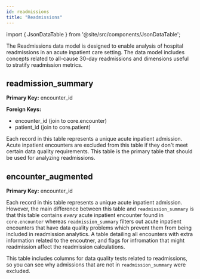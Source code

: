 ```yaml
---
id: readmissions
title: "Readmissions"
---
```


import { JsonDataTable } from '@site/src/components/JsonDataTable';

The Readmissions data model is designed to enable analysis of hospital readmissions in an acute inpatient care setting.  The data model includes concepts related to all-cause 30-day readmissions and dimensions useful to stratify readmission metrics.

## readmission_summary

**Primary Key:** encounter_id

**Foreign Keys:**
- encounter_id (join to core.encounter)
- patient_id (join to core.patient)

Each record in this table represents a unique acute inpatient admission.  Acute inpatient encounters are excluded from this table if they don't meet certain data quality requirements.  This table is the primary table that should be used for analyzing readmissions.

<JsonDataTable  jsonPath="nodes.model\.the_tuva_project\.readmissions__readmission_summary.columns"  />

## encounter_augmented

**Primary Key:** encounter_id

Each record in this table represents a unique acute inpatient admission.  However, the main difference between this table and `readmission_summary` is that this table contains _every_ acute inpatient encounter found in `core.encounter` whereas `readmission_summary` filters out acute inpatient encounters that have data quality problems which prevent them from being included in readmission analytics.  A table detailing all encounters with extra information related to the encoutner, and flags for infromation that might readmission affect the readmission calculations.

This table includes columns for data quality tests related to readmissions, so you can see why admissions that are not in `readmission_summary` were excluded.

<JsonDataTable  jsonPath="nodes.model\.the_tuva_project\.readmissions__encounter_augmented.columns"  />